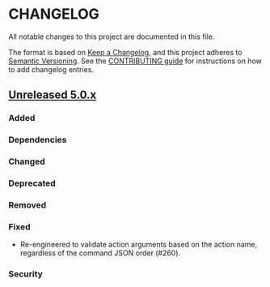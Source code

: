 # CHANGELOG

All notable changes to this project are documented in this file.

The format is based on [Keep a Changelog](https://keepachangelog.com/en/1.0.0/), and this project adheres to [Semantic Versioning](https://semver.org/spec/v2.0.0.html). See the [CONTRIBUTING guide](./CONTRIBUTING.md#Changelog) for instructions on how to add changelog entries.

## [Unreleased 5.0.x]

### Added

### Dependencies

### Changed

### Deprecated

### Removed

### Fixed
 - Re-engineered to validate action arguments based on the action name, regardless of the command JSON order (#260).

### Security

[Unreleased 5.0.x]: https://github.com/wazuh/wazuh-indexer-plugins/compare/main...main
